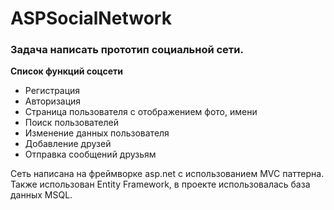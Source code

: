 # ASPSocialNetwork
### Задача написать прототип социальной сети.
**Список функций соцсети**
* Регистрация
* Авторизация
* Страница пользователя с отображением фото, имени
* Поиск пользователей
* Изменение данных пользователя
* Добавление друзей
* Отправка сообщений друзьям
  
Сеть написана на фреймворке asp.net с использованием MVC паттерна. Также использован Entity Framework, в проекте использовалась база данных MSQL.
